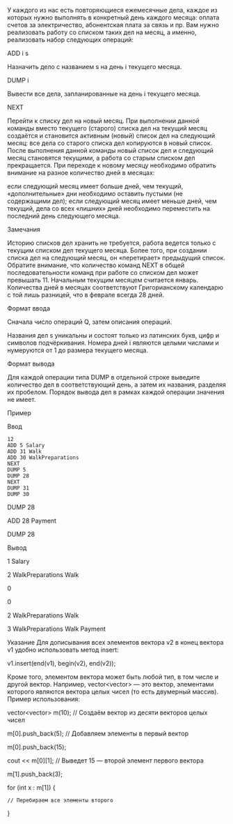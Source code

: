 ﻿У каждого из нас есть повторяющиеся ежемесячные дела, каждое из которых нужно выполнять в конкретный день каждого месяца: оплата счетов за электричество, абонентская плата за связь и пр. Вам нужно реализовать работу со списком таких дел на месяц, а именно, реализовать набор следующих операций:

ADD i s

Назначить дело с названием s на день i текущего месяца.

DUMP i

Вывести все дела, запланированные на день i текущего месяца.

NEXT

Перейти к списку дел на новый месяц. При выполнении данной команды вместо текущего (старого) списка дел на текущий месяц создаётся и становится активным (новый) список дел на следующий месяц: все дела со старого списка дел копируются в новый список. После выполнения данной команды новый список дел и следующий месяц становятся текущими, а работа со старым списком дел прекращается. При переходе к новому месяцу необходимо обратить внимание на разное количество дней в месяцах:

если следующий месяц имеет больше дней, чем текущий, «дополнительные» дни необходимо оставить пустыми (не содержащими дел);
если следующий месяц имеет меньше дней, чем текущий, дела со всех «лишних» дней необходимо переместить на последний день следующего месяца.

Замечания

Историю списков дел хранить не требуется, работа ведется только с текущим списком дел текущего месяца. Более того, при создании списка дел на следующий месяц, он «перетирает» предыдущий список.
Обратите внимание, что количество команд NEXT в общей последовательности команд при работе со списком дел может превышать 11.
Начальным текущим месяцем считается январь.
Количества дней в месяцах соответствуют Григорианскому календарю с той лишь разницей, что в феврале всегда 28 дней.

Формат ввода

Сначала число операций Q, затем описания операций.

Названия дел s уникальны и состоят только из латинских букв, цифр и символов подчёркивания. Номера дней i являются целыми числами и нумеруются от 1 до размера текущего месяца.

Формат вывода

Для каждой операции типа DUMP в отдельной строке выведите количество дел в соответствующий день, а затем их названия, разделяя их пробелом. Порядок вывода дел в рамках каждой операции значения не имеет.

Пример

Ввод

	12
	ADD 5 Salary
	ADD 31 Walk
	ADD 30 WalkPreparations
	NEXT
	DUMP 5
	DUMP 28
	NEXT
	DUMP 31
	DUMP 30

DUMP 28

ADD 28 Payment

DUMP 28

Вывод

1 Salary

2 WalkPreparations Walk

0

0

2 WalkPreparations Walk

3 WalkPreparations Walk Payment

Указание
Для дописывания всех элементов вектора v2 в конец вектора v1 удобно использовать метод insert:

v1.insert(end(v1), begin(v2), end(v2));

Кроме того, элементом вектора может быть любой тип, в том числе и другой вектор. Например, vector<vector<int>> — это вектор, элементами которого являются вектора целых чисел (то есть двумерный массив). Пример использования:


vector<vector<int>> m(10); // Создаём вектор из десяти векторов целых чисел

m[0].push_back(5);  // Добавляем элементы в первый вектор

m[0].push_back(15);

cout << m[0][1]; // Выведет 15 — второй элемент первого вектора

m[1].push_back(3);

for (int x : m[1]) {

    // Перебираем все элементы второго 

}
